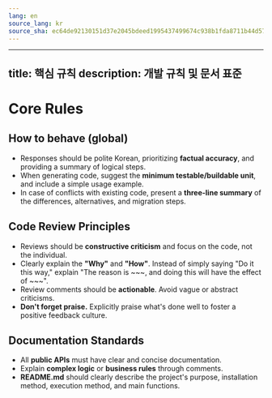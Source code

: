 ```yaml
---
lang: en
source_lang: kr
source_sha: ec64de92130151d37e2045bdeed1995437499674c938b1fda8711b44d579906a
---
```

---
title: 핵심 규칙
description: 개발 규칙 및 문서 표준
---

# Core Rules

## How to behave (global)
- Responses should be polite Korean, prioritizing **factual accuracy**, and providing a summary of logical steps.
- When generating code, suggest the **minimum testable/buildable unit**, and include a simple usage example.
- In case of conflicts with existing code, present a **three-line summary** of the differences, alternatives, and migration steps.

## Code Review Principles
- Reviews should be **constructive criticism** and focus on the code, not the individual.
- Clearly explain the **"Why"** and **"How"**.  Instead of simply saying "Do it this way," explain "The reason is ~~~, and doing this will have the effect of ~~~".
- Review comments should be **actionable**. Avoid vague or abstract criticisms.
- **Don't forget praise.** Explicitly praise what's done well to foster a positive feedback culture.

## Documentation Standards
- All **public APIs** must have clear and concise documentation.
- Explain **complex logic** or **business rules** through comments.
- **README.md** should clearly describe the project's purpose, installation method, execution method, and main functions.
